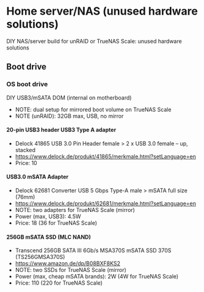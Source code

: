 # Home server/NAS (unused hardware solutions)
DIY NAS/server build for unRAID or TrueNAS Scale: unused hardware solutions

## Boot drive
### OS boot drive
DIY USB3/mSATA DOM (internal on motherboard)

* NOTE: dual setup for mirrored boot volume on TrueNAS Scale
* NOTE (unRAID): 32GB max, USB, no mirror

#### 20-pin USB3 header USB3 Type A adapter 
* Delock 41865 USB 3.0 Pin Header female > 2 x USB 3.0 female – up, stacked
* https://www.delock.de/produkt/41865/merkmale.html?setLanguage=en
* Price: 10

#### USB3.0 mSATA Adapter
* Delock 62681 Converter USB 5 Gbps Type-A male > mSATA full size (76mm)
* https://www.delock.de/produkt/62681/merkmale.html?setLanguage=en
* NOTE: two adapters for TrueNAS Scale (mirror)
* Power (max, USB3): 4.5W
* Price: 18 (36 for TrueNAS Scale)

#### 256GB mSATA SSD (MLC NAND)
* Transcend 256GB SATA III 6Gb/s MSA370S mSATA SSD 370S (TS256GMSA370S)
* https://www.amazon.de/dp/B08BXF8KS2
* NOTE: two SSDs for TrueNAS Scale (mirror)
* Power (max, cheap mSATA brands): 2W (4W for TrueNAS Scale)
* Price: 110 (220 for TrueNAS Scale)